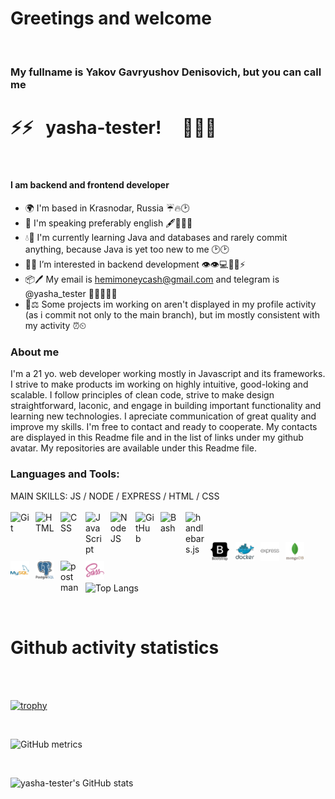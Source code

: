 
<h1>Greetings and welcome</h1>
<br>
<h3>My fullname is Yakov Gavryushov Denisovich, but you can call me</h3>
<h1>⚡⚡ &nbsp yasha-tester! &nbsp &nbsp 🏌️‍♂️✨</h1>
<br>

#### I am backend and frontend developer
- 🌍 I'm based in Krasnodar, Russia ☔🔥🕑
- 📢 I'm speaking preferably english 🖋🏄‍♂️💧
- 💧🔭 I'm currently learning Java and databases and rarely commit anything, because Java is yet too new to me 🕑🕑
- 👀🏀 I’m interested in backend development 👁👁💻🏹🎯⚡
- 📦🖊 My email is hemimoneycash@gmail.com and telegram is @yasha_tester 👾🐬🐬🦈🤖
- 📣⚖ Some projects im working on aren't displayed in my profile activity (as i commit not only to the main branch), but im mostly consistent with my activity ⏰⏲

<!--- - 🐱‍👤🐱‍👤 I’m currently learning backend and frontend development 🏀🥇🔗🏌️‍♂️🏌️‍♀️ --->

<h3>About me</h3>
 I'm a 21 yo. web developer working mostly in Javascript and its frameworks. I strive to make products im working on highly intuitive, good-loking and scalable. 
I follow principles of clean code, strive to make design straightforward, laconic, and engage in building important functionality and learning new technologies.
I apreciate communication of great quality and improve my skills. 
I'm free to contact and ready to cooperate. My contacts are displayed in this Readme file and in the list of links under my github avatar. My repositories are available under this Readme file.




<br>

<div>
 
<h3>  Languages and Tools:</h3>

 MAIN SKILLS: JS / NODE / EXPRESS / HTML / CSS 
<br> <br>
<img align="left" alt="Git" width="30px" style="padding-right:10px;" src="https://cdn.jsdelivr.net/gh/devicons/devicon/icons/git/git-original.svg" />
<img align="left" alt="HTML" width="30px" style="padding-right:10px;" src="https://cdn.jsdelivr.net/gh/devicons/devicon/icons/html5/html5-plain.svg" />
<img align="left" alt="CSS" width="30px" style="padding-right:10px;" src="https://cdn.jsdelivr.net/gh/devicons/devicon/icons/css3/css3-plain.svg" />
<img align="left" alt="JavaScript" width="30px" style="padding-right:10px;" src="https://cdn.jsdelivr.net/gh/devicons/devicon/icons/javascript/javascript-plain.svg" />
<img align="left" alt="NodeJS" width="30px" style="padding-right:10px;" src="https://cdn.jsdelivr.net/gh/devicons/devicon/icons/nodejs/nodejs-original.svg" />
<img align="left" alt="GitHub" width="30px" style="padding-right:10px;" src="https://cdn.jsdelivr.net/gh/devicons/devicon/icons/github/github-original.svg" />
<img align="left" alt="Bash" width="30px" style="padding-right:10px;" src="https://cdn.jsdelivr.net/gh/devicons/devicon/icons/bash/bash-original.svg" />
<img align="left" alt="handlebars.js" width="30px" style="padding-right:10px;" src="https://handlebarsjs.com/images/handlebars_logo.png" />
<br><br>


<img align="left" alt="bootstrap.js" width="30px" style="padding-right:10px;" src="https://raw.githubusercontent.com/devicons/devicon/master/icons/bootstrap/bootstrap-plain-wordmark.svg" />
<img align="left" alt="docker" width="30px" style="padding-right:10px;" src="https://raw.githubusercontent.com/devicons/devicon/master/icons/docker/docker-original-wordmark.svg" />
<img align="left" alt="expressjs" width="30px" style="padding-right:10px;" src="https://raw.githubusercontent.com/devicons/devicon/master/icons/express/express-original-wordmark.svg" />
<img align="left" alt="mongodb" width="30px" style="padding-right:10px;" src="https://raw.githubusercontent.com/devicons/devicon/master/icons/mongodb/mongodb-original-wordmark.svg" />
<img align="left" alt="mysql" width="30px" style="padding-right:10px;" src="https://raw.githubusercontent.com/devicons/devicon/master/icons/mysql/mysql-original-wordmark.svg" />
<img align="left" alt="potgresql" width="30px" style="padding-right:10px;" src="https://raw.githubusercontent.com/devicons/devicon/master/icons/postgresql/postgresql-original-wordmark.svg" />
<img align="left" alt="postman" width="30px" style="padding-right:10px;" src="https://www.vectorlogo.zone/logos/getpostman/getpostman-icon.svg" />
<img align="left" alt="sass" width="30px" style="padding-right:10px;" src="https://raw.githubusercontent.com/devicons/devicon/master/icons/sass/sass-original.svg" />


</div>


<br> <br> <br> 


![Top Langs](https://github-readme-stats.vercel.app/api/top-langs/?username=yasha-tester&layout=compact)

<br>
<!---
- 🏄‍♂️🏄‍♂️🏄‍♀️🏄‍♀️🏌️‍♂️🏌️‍♀️💎
- ✨📣⚖🖥🖋⏰⏲
- 🥚🥚🧀🧀🥗🥙🥩
- 🥩🥕🥕🥔🥔💧
- 💥💦🐤🦢🕊👋
--->

# Github activity statistics

<br>
<br>

[![trophy](https://github-profile-trophy.vercel.app/?username=yasha-tester)](https://github.com/ryo-ma/github-profile-trophy)

<br>

![GitHub metrics](https://metrics.lecoq.io/yasha-tester)  

<br>

![yasha-tester's GitHub stats](https://github-readme-stats.vercel.app/api?username=yasha-tester&theme=graywhite)


<!-- - 💧🔭 I’m currently working on express.js projects with databases     🔮📦📦 -->

<br><br>



<!---
yasha-tester/yasha-tester is a ✨ special ✨ repository because its `README.md` (this file) appears on your GitHub profile.
You can click the Preview link to take a look at your changes.
--->
